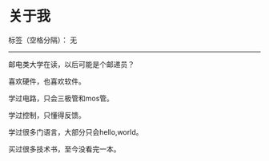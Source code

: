 ﻿# 关于我

标签（空格分隔）： 无

---

邮电类大学在读，以后可能是个邮递员？

喜欢硬件，也喜欢软件。

学过电路，只会三极管和mos管。

学过控制，只懂得反馈。

学过很多门语言，大部分只会hello,world。

买过很多技术书，至今没看完一本。





